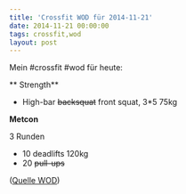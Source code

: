 ```yaml
---
title: 'Crossfit WOD für 2014-11-21'
date: 2014-11-21 00:00:00 
tags: crossfit,wod
layout: post
---
```

Mein #crossfit #wod für heute:

** Strength**

* High-bar ~~backsquat~~ front squat, 3*5 75kg

**Metcon**

3 Runden

* 10 deadlifts 120kg
* 20 ~~pull-ups~~

([Quelle WOD][0])

[0]: http://www.crossfithh.de/workouts--news/workout-friday43

